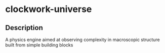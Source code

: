 # clockwork-universe

## Description
A physics engine aimed at observing complexity in macroscopic structure built from simple building blocks
